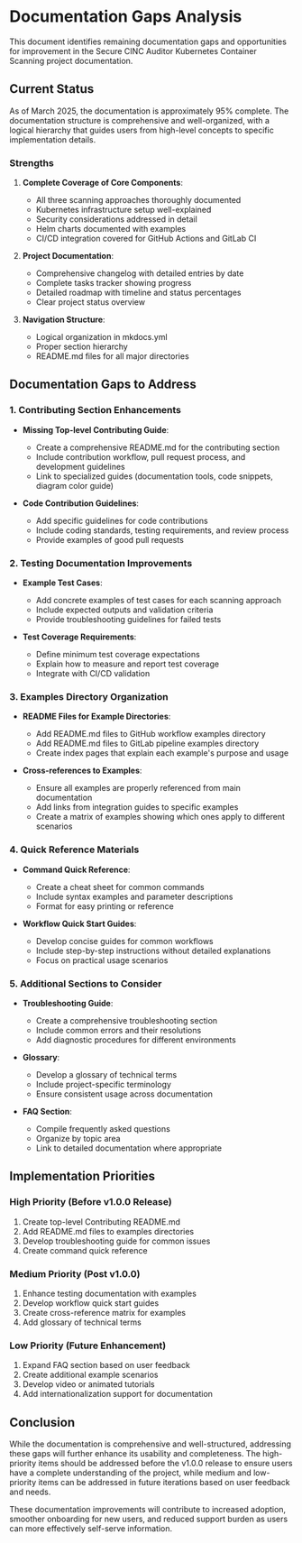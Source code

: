 # Documentation Gaps Analysis

This document identifies remaining documentation gaps and opportunities for improvement in the Secure CINC Auditor Kubernetes Container Scanning project documentation.

## Current Status

As of March 2025, the documentation is approximately 95% complete. The documentation structure is comprehensive and well-organized, with a logical hierarchy that guides users from high-level concepts to specific implementation details.

### Strengths

1. **Complete Coverage of Core Components**:
   - All three scanning approaches thoroughly documented
   - Kubernetes infrastructure setup well-explained
   - Security considerations addressed in detail
   - Helm charts documented with examples
   - CI/CD integration covered for GitHub Actions and GitLab CI

2. **Project Documentation**:
   - Comprehensive changelog with detailed entries by date
   - Complete tasks tracker showing progress
   - Detailed roadmap with timeline and status percentages
   - Clear project status overview

3. **Navigation Structure**:
   - Logical organization in mkdocs.yml
   - Proper section hierarchy
   - README.md files for all major directories

## Documentation Gaps to Address

### 1. Contributing Section Enhancements

- **Missing Top-level Contributing Guide**:
  - Create a comprehensive README.md for the contributing section
  - Include contribution workflow, pull request process, and development guidelines
  - Link to specialized guides (documentation tools, code snippets, diagram color guide)

- **Code Contribution Guidelines**:
  - Add specific guidelines for code contributions
  - Include coding standards, testing requirements, and review process
  - Provide examples of good pull requests

### 2. Testing Documentation Improvements

- **Example Test Cases**:
  - Add concrete examples of test cases for each scanning approach
  - Include expected outputs and validation criteria
  - Provide troubleshooting guidelines for failed tests

- **Test Coverage Requirements**:
  - Define minimum test coverage expectations
  - Explain how to measure and report test coverage
  - Integrate with CI/CD validation

### 3. Examples Directory Organization

- **README Files for Example Directories**:
  - Add README.md files to GitHub workflow examples directory
  - Add README.md files to GitLab pipeline examples directory
  - Create index pages that explain each example's purpose and usage

- **Cross-references to Examples**:
  - Ensure all examples are properly referenced from main documentation
  - Add links from integration guides to specific examples
  - Create a matrix of examples showing which ones apply to different scenarios

### 4. Quick Reference Materials

- **Command Quick Reference**:
  - Create a cheat sheet for common commands
  - Include syntax examples and parameter descriptions
  - Format for easy printing or reference

- **Workflow Quick Start Guides**:
  - Develop concise guides for common workflows
  - Include step-by-step instructions without detailed explanations
  - Focus on practical usage scenarios

### 5. Additional Sections to Consider

- **Troubleshooting Guide**:
  - Create a comprehensive troubleshooting section
  - Include common errors and their resolutions
  - Add diagnostic procedures for different environments

- **Glossary**:
  - Develop a glossary of technical terms
  - Include project-specific terminology
  - Ensure consistent usage across documentation

- **FAQ Section**:
  - Compile frequently asked questions
  - Organize by topic area
  - Link to detailed documentation where appropriate

## Implementation Priorities

### High Priority (Before v1.0.0 Release)

1. Create top-level Contributing README.md
2. Add README.md files to examples directories
3. Develop troubleshooting guide for common issues
4. Create command quick reference

### Medium Priority (Post v1.0.0)

1. Enhance testing documentation with examples
2. Develop workflow quick start guides
3. Create cross-reference matrix for examples
4. Add glossary of technical terms

### Low Priority (Future Enhancement)

1. Expand FAQ section based on user feedback
2. Create additional example scenarios
3. Develop video or animated tutorials
4. Add internationalization support for documentation

## Conclusion

While the documentation is comprehensive and well-structured, addressing these gaps will further enhance its usability and completeness. The high-priority items should be addressed before the v1.0.0 release to ensure users have a complete understanding of the project, while medium and low-priority items can be addressed in future iterations based on user feedback and needs.

These documentation improvements will contribute to increased adoption, smoother onboarding for new users, and reduced support burden as users can more effectively self-serve information.
